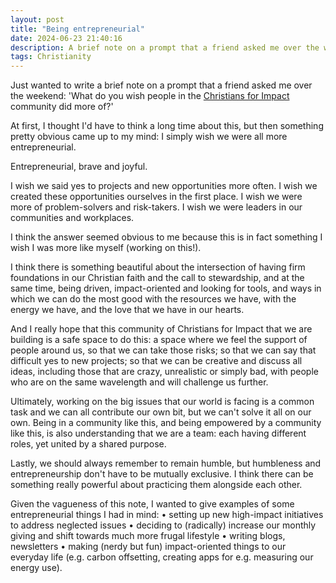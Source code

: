 ```yaml
---
layout: post
title: "Being entrepreneurial"
date: 2024-06-23 21:40:16
description: A brief note on a prompt that a friend asked me over the weekend: What do you wish people in the Christians for Impact community did more of?.
tags: Christianity
---
```


Just wanted to write a brief note on a prompt that a friend asked me over the weekend: 'What do you wish people in the [Christians for Impact](https://linktr.ee/effectivealtruismforchristians) community did more of?'

At first, I thought I'd have to think a long time about this, but then something pretty obvious came up to my mind: I simply wish we were all more entrepreneurial.

Entrepreneurial, brave and joyful.

I wish we said yes to projects and new opportunities more often.
I wish we created these opportunities ourselves in the first place.
I wish we were more of problem-solvers and risk-takers.
I wish we were leaders in our communities and workplaces.

I think the answer seemed obvious to me because this is in fact something I wish I was more like myself (working on this!).

I think there is something beautiful about the intersection of having firm foundations in our Christian faith and the call to stewardship, and at the same time, being driven, impact-oriented and looking for tools, and ways in which we can do the most good with the resources we have, with the energy we have, and the love that we have in our hearts.

And I really hope that this community of Christians for Impact that we are building is a safe space to do this: a space where we feel the support of people around us, so that we can take those risks; so that we can say that difficult yes to new projects; so that we can be creative and discuss all ideas, including those that are crazy, unrealistic or simply bad, with people who are on the same wavelength and will challenge us further.

Ultimately, working on the big issues that our world is facing is a common task and we can all contribute our own bit, but we can't solve it all on our own. Being in a community like this, and being empowered by a community like this, is also understanding that we are a team: each having different roles, yet united by a shared purpose. 

Lastly, we should always remember to remain humble, but humbleness and entrepreneurship don't have to be mutually exclusive. I think there can be something really powerful about practicing them alongside each other.

Given the vagueness of this note, I wanted to give examples of some entrepreneurial things I had in mind:
•	setting up new high-impact initiatives to address neglected issues
•	deciding to (radically) increase our monthly giving and shift towards much more frugal lifestyle
•	writing blogs, newsletters
•	making (nerdy but fun) impact-oriented things to our everyday life (e.g. carbon offsetting, creating apps for e.g. measuring our energy use).
